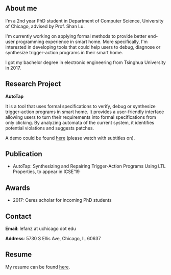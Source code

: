 ## About me
I'm a 2nd year PhD student in Department of Computer Science, University of Chicago, advised by Prof. Shan Lu. 

I'm currently working on applying formal methods to provide better end-user programming experience in smart home.  More specifically,  I'm interested in developing tools that could help users to debug, diagnose or synthesize trigger-action programs in their smart home.

I got my bachelor degree in electronic engineering from Tsinghua University in 2017.

## Research Project
**AutoTap** 

It is a tool that uses formal specifications to verify, debug or synthesize trigger-action programs in smart home. It provides a user-friendly interface allowing users to turn their requirements into formal specifications from only clicking. By analyzing automata of the current system, it identifies potential violations and suggests patches.

A demo could be found [here](https://youtu.be/gAtLgqD2yHQ) (please watch with subtitles on).

## Publication
 - AutoTap: Synthesizing and Repairing Trigger-Action Programs Using LTL Properties, to appear in ICSE'19

## Awards
 - 2017: Ceres scholar for incoming PhD students

## Contact
**Email**: lefanz at uchicago dot edu

**Address**: 5730 S Ellis Ave, Chicago, IL 60637

## Resume
My resume can be found [here](./cv.pdf).


<!-- ## Welcome to GitHub Pages

You can use the [editor on GitHub](https://github.com/zlfben/zlfben.github.io/edit/master/index.md) to maintain and preview the content for your website in Markdown files.

Whenever you commit to this repository, GitHub Pages will run [Jekyll](https://jekyllrb.com/) to rebuild the pages in your site, from the content in your Markdown files.

### Markdown

Markdown is a lightweight and easy-to-use syntax for styling your writing. It includes conventions for

```markdown
Syntax highlighted code block

# Header 1
## Header 2
### Header 3

- Bulleted
- List

1. Numbered
2. List

**Bold** and _Italic_ and `Code` text

[Link](url) and ![Image](src)
```

For more details see [GitHub Flavored Markdown](https://guides.github.com/features/mastering-markdown/).

### Jekyll Themes

Your Pages site will use the layout and styles from the Jekyll theme you have selected in your [repository settings](https://github.com/zlfben/zlfben.github.io/settings). The name of this theme is saved in the Jekyll `_config.yml` configuration file.

### Support or Contact

Having trouble with Pages? Check out our [documentation](https://help.github.com/categories/github-pages-basics/) or [contact support](https://github.com/contact) and we’ll help you sort it out. -->
